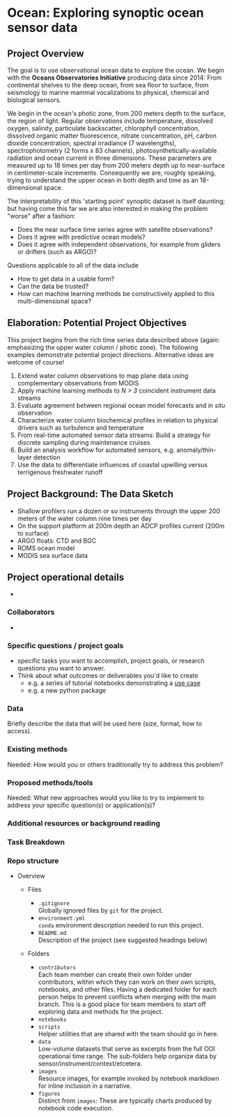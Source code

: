 



# Ocean: Exploring synoptic ocean sensor data


## Project Overview


The goal is to use observational ocean data to
explore the ocean. We begin with 
the **Oceans Observatories Initiative** producing data 
since 2014: From continental shelves to the deep ocean, 
from sea floor to surface, from seismology to marine mammal vocalizations to physical,
chemical and biological sensors.


We begin in the ocean's photic zone, from 200 meters
depth to the surface, the region of light. Regular observations include temperature, dissolved oxygen, 
salinity, particulate backscatter, chlorophyll concentration, dissolved organic matter fluorescence, 
nitrate concentration, pH, carbon dioxide concentration, spectral irradiance (7 wavelengths), 
spectrophotometry (2 forms x 83 channels), photosynthetically-available radiation and ocean current in 
three dimensions. These parameters are measured up to 18 times per day from 200 meters depth up to
near-surface in centimeter-scale increments. Consequently we are, roughly speaking, trying to 
understand the upper ocean in both depth and time as an 18-dimensional space. 


The interpretability of this 'starting point' synoptic dataset is itself daunting; but having come this
far we are also interested in making the problem "worse" after a fashion:


- Does the near surface time series agree with satellite observations?
- Does it agree with predictive ocean models?
- Does it agree with independent observations, for example from gliders or drifters (such as ARGO)?


Questions applicable to all of the data include


- How to get data in a usable form?
- Can the data be trusted?
- How can machine learning methods be constructively applied to this multi-dimensional space? 


## Elaboration: Potential Project Objectives


This project begins from the rich time series data described above (again: emphasizing the upper water column / photic zone). 
The following examples demonstrate potential project directions. Alternative ideas are welcome of course! 


1. Extend water column observations to map plane data using complementary observations from MODIS
2. Apply machine learning methods to *N > 3* coincident instrument data streams
3. Evaluate agreement between regional ocean model forecasts and *in situ* observation
4. Characterize water column biochemical profiles in relation to physical drivers such as turbulence and temperature
5. From real-time automated sensor data streams: Build a strategy for discrete sampling during maintenance cruises
6. Build an analysis workflow for automated sensors, e.g. anomaly/thin-layer detection
7. Use the data to differentiate influences of coastal upwilling versus terrigenous freshwater runoff


## Project Background: The Data Sketch


- Shallow profilers run a dozen or so instruments through the upper 200 meters of the water column nine times per day
- On the support platform at 200m depth an ADCP profiles current (200m to surface)
- ARGO floats: CTD and BGC
- ROMS ocean model
- MODIS sea surface data


## Project operational details


-


### Collaborators

-


### Specific questions / project goals


- specific tasks you want to accomplish, project goals, or research questions you want to answer.
- Think about what outcomes or deliverables you'd like to create
    - e.g. a series of tutorial notebooks demonstrating a [use case](https://geo-smart.github.io/usecases#Contributing)
    - e.g. a new python package


### Data


Briefly describe the data that will be used here (size, format, how to access).


### Existing methods


Needed: How would you or others traditionally try to address this problem?


### Proposed methods/tools


Needed: What new approaches would you like to try to implement to address your specific question(s) or application(s)?


### Additional resources or background reading


### Task Breakdown


### Repo structure

- Overview
    - Files
        - `.gitignore`
<br> Globally ignored files by `git` for the project.
        -  `environment.yml`
<br> `conda` environment description needed to run this project.
        - `README.md`
<br> Description of the project (see suggested headings below)

    - Folders
        - `contributors`
<br> Each team member can create their own folder under contributors, within which they can work on their own scripts, notebooks, and other files. Having a dedicated folder for each person helps to prevent conflicts when merging with the main branch. This is a good place for team members to start off exploring data and methods for the project.
        - `notebooks`
        - `scripts`
<br> Helper utilities that are shared with the team should go in here.
        - `data`
<br> Low-volume datasets that serve as excerpts from the full OOI operational time range. The sub-folders help
organize data by sensor/instrument/context/etcetera. 
        - `images`
<br> Resource images, for example invoked by notebook markdown for inline inclusion in a narrative.
        - `figures`
<br> Distinct from `images`: These are typically charts produced by notebook code execution.

